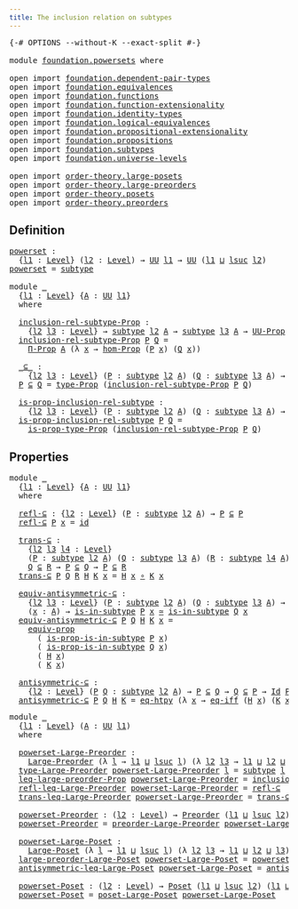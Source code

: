 ```yaml
---
title: The inclusion relation on subtypes
---
```


<pre class="Agda"><a id="60" class="Symbol">{-#</a> <a id="64" class="Keyword">OPTIONS</a> <a id="72" class="Pragma">--without-K</a> <a id="84" class="Pragma">--exact-split</a> <a id="98" class="Symbol">#-}</a>

<a id="103" class="Keyword">module</a> <a id="110" href="foundation.powersets.html" class="Module">foundation.powersets</a> <a id="131" class="Keyword">where</a>

<a id="138" class="Keyword">open</a> <a id="143" class="Keyword">import</a> <a id="150" href="foundation.dependent-pair-types.html" class="Module">foundation.dependent-pair-types</a>
<a id="182" class="Keyword">open</a> <a id="187" class="Keyword">import</a> <a id="194" href="foundation.equivalences.html" class="Module">foundation.equivalences</a>
<a id="218" class="Keyword">open</a> <a id="223" class="Keyword">import</a> <a id="230" href="foundation.functions.html" class="Module">foundation.functions</a>
<a id="251" class="Keyword">open</a> <a id="256" class="Keyword">import</a> <a id="263" href="foundation.function-extensionality.html" class="Module">foundation.function-extensionality</a>
<a id="298" class="Keyword">open</a> <a id="303" class="Keyword">import</a> <a id="310" href="foundation.identity-types.html" class="Module">foundation.identity-types</a>
<a id="336" class="Keyword">open</a> <a id="341" class="Keyword">import</a> <a id="348" href="foundation.logical-equivalences.html" class="Module">foundation.logical-equivalences</a>
<a id="380" class="Keyword">open</a> <a id="385" class="Keyword">import</a> <a id="392" href="foundation.propositional-extensionality.html" class="Module">foundation.propositional-extensionality</a>
<a id="432" class="Keyword">open</a> <a id="437" class="Keyword">import</a> <a id="444" href="foundation.propositions.html" class="Module">foundation.propositions</a>
<a id="468" class="Keyword">open</a> <a id="473" class="Keyword">import</a> <a id="480" href="foundation.subtypes.html" class="Module">foundation.subtypes</a>
<a id="500" class="Keyword">open</a> <a id="505" class="Keyword">import</a> <a id="512" href="foundation.universe-levels.html" class="Module">foundation.universe-levels</a>

<a id="540" class="Keyword">open</a> <a id="545" class="Keyword">import</a> <a id="552" href="order-theory.large-posets.html" class="Module">order-theory.large-posets</a>
<a id="578" class="Keyword">open</a> <a id="583" class="Keyword">import</a> <a id="590" href="order-theory.large-preorders.html" class="Module">order-theory.large-preorders</a>
<a id="619" class="Keyword">open</a> <a id="624" class="Keyword">import</a> <a id="631" href="order-theory.posets.html" class="Module">order-theory.posets</a>
<a id="651" class="Keyword">open</a> <a id="656" class="Keyword">import</a> <a id="663" href="order-theory.preorders.html" class="Module">order-theory.preorders</a>
</pre>
## Definition

<pre class="Agda"><a id="powerset"></a><a id="714" href="foundation.powersets.html#714" class="Function">powerset</a> <a id="723" class="Symbol">:</a>
  <a id="727" class="Symbol">{</a><a id="728" href="foundation.powersets.html#728" class="Bound">l1</a> <a id="731" class="Symbol">:</a> <a id="733" href="Agda.Primitive.html#597" class="Postulate">Level</a><a id="738" class="Symbol">}</a> <a id="740" class="Symbol">(</a><a id="741" href="foundation.powersets.html#741" class="Bound">l2</a> <a id="744" class="Symbol">:</a> <a id="746" href="Agda.Primitive.html#597" class="Postulate">Level</a><a id="751" class="Symbol">)</a> <a id="753" class="Symbol">→</a> <a id="755" href="foundation-core.universe-levels.html#222" class="Primitive">UU</a> <a id="758" href="foundation.powersets.html#728" class="Bound">l1</a> <a id="761" class="Symbol">→</a> <a id="763" href="foundation-core.universe-levels.html#222" class="Primitive">UU</a> <a id="766" class="Symbol">(</a><a id="767" href="foundation.powersets.html#728" class="Bound">l1</a> <a id="770" href="Agda.Primitive.html#810" class="Primitive Operator">⊔</a> <a id="772" href="Agda.Primitive.html#780" class="Primitive">lsuc</a> <a id="777" href="foundation.powersets.html#741" class="Bound">l2</a><a id="779" class="Symbol">)</a>
<a id="781" href="foundation.powersets.html#714" class="Function">powerset</a> <a id="790" class="Symbol">=</a> <a id="792" href="foundation-core.subtypes.html#2198" class="Function">subtype</a>

<a id="801" class="Keyword">module</a> <a id="808" href="foundation.powersets.html#808" class="Module">_</a>
  <a id="812" class="Symbol">{</a><a id="813" href="foundation.powersets.html#813" class="Bound">l1</a> <a id="816" class="Symbol">:</a> <a id="818" href="Agda.Primitive.html#597" class="Postulate">Level</a><a id="823" class="Symbol">}</a> <a id="825" class="Symbol">{</a><a id="826" href="foundation.powersets.html#826" class="Bound">A</a> <a id="828" class="Symbol">:</a> <a id="830" href="foundation-core.universe-levels.html#222" class="Primitive">UU</a> <a id="833" href="foundation.powersets.html#813" class="Bound">l1</a><a id="835" class="Symbol">}</a>
  <a id="839" class="Keyword">where</a>

  <a id="848" href="foundation.powersets.html#848" class="Function">inclusion-rel-subtype-Prop</a> <a id="875" class="Symbol">:</a>
    <a id="881" class="Symbol">{</a><a id="882" href="foundation.powersets.html#882" class="Bound">l2</a> <a id="885" href="foundation.powersets.html#885" class="Bound">l3</a> <a id="888" class="Symbol">:</a> <a id="890" href="Agda.Primitive.html#597" class="Postulate">Level</a><a id="895" class="Symbol">}</a> <a id="897" class="Symbol">→</a> <a id="899" href="foundation-core.subtypes.html#2198" class="Function">subtype</a> <a id="907" href="foundation.powersets.html#882" class="Bound">l2</a> <a id="910" href="foundation.powersets.html#826" class="Bound">A</a> <a id="912" class="Symbol">→</a> <a id="914" href="foundation-core.subtypes.html#2198" class="Function">subtype</a> <a id="922" href="foundation.powersets.html#885" class="Bound">l3</a> <a id="925" href="foundation.powersets.html#826" class="Bound">A</a> <a id="927" class="Symbol">→</a> <a id="929" href="foundation-core.propositions.html#1380" class="Function">UU-Prop</a> <a id="937" class="Symbol">(</a><a id="938" href="foundation.powersets.html#813" class="Bound">l1</a> <a id="941" href="Agda.Primitive.html#810" class="Primitive Operator">⊔</a> <a id="943" href="foundation.powersets.html#882" class="Bound">l2</a> <a id="946" href="Agda.Primitive.html#810" class="Primitive Operator">⊔</a> <a id="948" href="foundation.powersets.html#885" class="Bound">l3</a><a id="950" class="Symbol">)</a>
  <a id="954" href="foundation.powersets.html#848" class="Function">inclusion-rel-subtype-Prop</a> <a id="981" href="foundation.powersets.html#981" class="Bound">P</a> <a id="983" href="foundation.powersets.html#983" class="Bound">Q</a> <a id="985" class="Symbol">=</a>
    <a id="991" href="foundation-core.propositions.html#6681" class="Function">Π-Prop</a> <a id="998" href="foundation.powersets.html#826" class="Bound">A</a> <a id="1000" class="Symbol">(λ</a> <a id="1003" href="foundation.powersets.html#1003" class="Bound">x</a> <a id="1005" class="Symbol">→</a> <a id="1007" href="foundation-core.propositions.html#8783" class="Function">hom-Prop</a> <a id="1016" class="Symbol">(</a><a id="1017" href="foundation.powersets.html#981" class="Bound">P</a> <a id="1019" href="foundation.powersets.html#1003" class="Bound">x</a><a id="1020" class="Symbol">)</a> <a id="1022" class="Symbol">(</a><a id="1023" href="foundation.powersets.html#983" class="Bound">Q</a> <a id="1025" href="foundation.powersets.html#1003" class="Bound">x</a><a id="1026" class="Symbol">))</a>
  
  <a id="1034" href="foundation.powersets.html#1034" class="Function Operator">_⊆_</a> <a id="1038" class="Symbol">:</a>
    <a id="1044" class="Symbol">{</a><a id="1045" href="foundation.powersets.html#1045" class="Bound">l2</a> <a id="1048" href="foundation.powersets.html#1048" class="Bound">l3</a> <a id="1051" class="Symbol">:</a> <a id="1053" href="Agda.Primitive.html#597" class="Postulate">Level</a><a id="1058" class="Symbol">}</a> <a id="1060" class="Symbol">(</a><a id="1061" href="foundation.powersets.html#1061" class="Bound">P</a> <a id="1063" class="Symbol">:</a> <a id="1065" href="foundation-core.subtypes.html#2198" class="Function">subtype</a> <a id="1073" href="foundation.powersets.html#1045" class="Bound">l2</a> <a id="1076" href="foundation.powersets.html#826" class="Bound">A</a><a id="1077" class="Symbol">)</a> <a id="1079" class="Symbol">(</a><a id="1080" href="foundation.powersets.html#1080" class="Bound">Q</a> <a id="1082" class="Symbol">:</a> <a id="1084" href="foundation-core.subtypes.html#2198" class="Function">subtype</a> <a id="1092" href="foundation.powersets.html#1048" class="Bound">l3</a> <a id="1095" href="foundation.powersets.html#826" class="Bound">A</a><a id="1096" class="Symbol">)</a> <a id="1098" class="Symbol">→</a> <a id="1100" href="foundation-core.universe-levels.html#222" class="Primitive">UU</a> <a id="1103" class="Symbol">(</a><a id="1104" href="foundation.powersets.html#813" class="Bound">l1</a> <a id="1107" href="Agda.Primitive.html#810" class="Primitive Operator">⊔</a> <a id="1109" href="foundation.powersets.html#1045" class="Bound">l2</a> <a id="1112" href="Agda.Primitive.html#810" class="Primitive Operator">⊔</a> <a id="1114" href="foundation.powersets.html#1048" class="Bound">l3</a><a id="1116" class="Symbol">)</a>
  <a id="1120" href="foundation.powersets.html#1120" class="Bound">P</a> <a id="1122" href="foundation.powersets.html#1034" class="Function Operator">⊆</a> <a id="1124" href="foundation.powersets.html#1124" class="Bound">Q</a> <a id="1126" class="Symbol">=</a> <a id="1128" href="foundation-core.propositions.html#1482" class="Function">type-Prop</a> <a id="1138" class="Symbol">(</a><a id="1139" href="foundation.powersets.html#848" class="Function">inclusion-rel-subtype-Prop</a> <a id="1166" href="foundation.powersets.html#1120" class="Bound">P</a> <a id="1168" href="foundation.powersets.html#1124" class="Bound">Q</a><a id="1169" class="Symbol">)</a>

  <a id="1174" href="foundation.powersets.html#1174" class="Function">is-prop-inclusion-rel-subtype</a> <a id="1204" class="Symbol">:</a>
    <a id="1210" class="Symbol">{</a><a id="1211" href="foundation.powersets.html#1211" class="Bound">l2</a> <a id="1214" href="foundation.powersets.html#1214" class="Bound">l3</a> <a id="1217" class="Symbol">:</a> <a id="1219" href="Agda.Primitive.html#597" class="Postulate">Level</a><a id="1224" class="Symbol">}</a> <a id="1226" class="Symbol">(</a><a id="1227" href="foundation.powersets.html#1227" class="Bound">P</a> <a id="1229" class="Symbol">:</a> <a id="1231" href="foundation-core.subtypes.html#2198" class="Function">subtype</a> <a id="1239" href="foundation.powersets.html#1211" class="Bound">l2</a> <a id="1242" href="foundation.powersets.html#826" class="Bound">A</a><a id="1243" class="Symbol">)</a> <a id="1245" class="Symbol">(</a><a id="1246" href="foundation.powersets.html#1246" class="Bound">Q</a> <a id="1248" class="Symbol">:</a> <a id="1250" href="foundation-core.subtypes.html#2198" class="Function">subtype</a> <a id="1258" href="foundation.powersets.html#1214" class="Bound">l3</a> <a id="1261" href="foundation.powersets.html#826" class="Bound">A</a><a id="1262" class="Symbol">)</a> <a id="1264" class="Symbol">→</a> <a id="1266" href="foundation-core.propositions.html#1296" class="Function">is-prop</a> <a id="1274" class="Symbol">(</a><a id="1275" href="foundation.powersets.html#1227" class="Bound">P</a> <a id="1277" href="foundation.powersets.html#1034" class="Function Operator">⊆</a> <a id="1279" href="foundation.powersets.html#1246" class="Bound">Q</a><a id="1280" class="Symbol">)</a>
  <a id="1284" href="foundation.powersets.html#1174" class="Function">is-prop-inclusion-rel-subtype</a> <a id="1314" href="foundation.powersets.html#1314" class="Bound">P</a> <a id="1316" href="foundation.powersets.html#1316" class="Bound">Q</a> <a id="1318" class="Symbol">=</a>
    <a id="1324" href="foundation-core.propositions.html#1549" class="Function">is-prop-type-Prop</a> <a id="1342" class="Symbol">(</a><a id="1343" href="foundation.powersets.html#848" class="Function">inclusion-rel-subtype-Prop</a> <a id="1370" href="foundation.powersets.html#1314" class="Bound">P</a> <a id="1372" href="foundation.powersets.html#1316" class="Bound">Q</a><a id="1373" class="Symbol">)</a>
</pre>
## Properties

<pre class="Agda"><a id="1403" class="Keyword">module</a> <a id="1410" href="foundation.powersets.html#1410" class="Module">_</a>
  <a id="1414" class="Symbol">{</a><a id="1415" href="foundation.powersets.html#1415" class="Bound">l1</a> <a id="1418" class="Symbol">:</a> <a id="1420" href="Agda.Primitive.html#597" class="Postulate">Level</a><a id="1425" class="Symbol">}</a> <a id="1427" class="Symbol">{</a><a id="1428" href="foundation.powersets.html#1428" class="Bound">A</a> <a id="1430" class="Symbol">:</a> <a id="1432" href="foundation-core.universe-levels.html#222" class="Primitive">UU</a> <a id="1435" href="foundation.powersets.html#1415" class="Bound">l1</a><a id="1437" class="Symbol">}</a>
  <a id="1441" class="Keyword">where</a>

  <a id="1450" href="foundation.powersets.html#1450" class="Function">refl-⊆</a> <a id="1457" class="Symbol">:</a> <a id="1459" class="Symbol">{</a><a id="1460" href="foundation.powersets.html#1460" class="Bound">l2</a> <a id="1463" class="Symbol">:</a> <a id="1465" href="Agda.Primitive.html#597" class="Postulate">Level</a><a id="1470" class="Symbol">}</a> <a id="1472" class="Symbol">(</a><a id="1473" href="foundation.powersets.html#1473" class="Bound">P</a> <a id="1475" class="Symbol">:</a> <a id="1477" href="foundation-core.subtypes.html#2198" class="Function">subtype</a> <a id="1485" href="foundation.powersets.html#1460" class="Bound">l2</a> <a id="1488" href="foundation.powersets.html#1428" class="Bound">A</a><a id="1489" class="Symbol">)</a> <a id="1491" class="Symbol">→</a> <a id="1493" href="foundation.powersets.html#1473" class="Bound">P</a> <a id="1495" href="foundation.powersets.html#1034" class="Function Operator">⊆</a> <a id="1497" href="foundation.powersets.html#1473" class="Bound">P</a>
  <a id="1501" href="foundation.powersets.html#1450" class="Function">refl-⊆</a> <a id="1508" href="foundation.powersets.html#1508" class="Bound">P</a> <a id="1510" href="foundation.powersets.html#1510" class="Bound">x</a> <a id="1512" class="Symbol">=</a> <a id="1514" href="foundation-core.functions.html#309" class="Function">id</a>

  <a id="1520" href="foundation.powersets.html#1520" class="Function">trans-⊆</a> <a id="1528" class="Symbol">:</a>
    <a id="1534" class="Symbol">{</a><a id="1535" href="foundation.powersets.html#1535" class="Bound">l2</a> <a id="1538" href="foundation.powersets.html#1538" class="Bound">l3</a> <a id="1541" href="foundation.powersets.html#1541" class="Bound">l4</a> <a id="1544" class="Symbol">:</a> <a id="1546" href="Agda.Primitive.html#597" class="Postulate">Level</a><a id="1551" class="Symbol">}</a>
    <a id="1557" class="Symbol">(</a><a id="1558" href="foundation.powersets.html#1558" class="Bound">P</a> <a id="1560" class="Symbol">:</a> <a id="1562" href="foundation-core.subtypes.html#2198" class="Function">subtype</a> <a id="1570" href="foundation.powersets.html#1535" class="Bound">l2</a> <a id="1573" href="foundation.powersets.html#1428" class="Bound">A</a><a id="1574" class="Symbol">)</a> <a id="1576" class="Symbol">(</a><a id="1577" href="foundation.powersets.html#1577" class="Bound">Q</a> <a id="1579" class="Symbol">:</a> <a id="1581" href="foundation-core.subtypes.html#2198" class="Function">subtype</a> <a id="1589" href="foundation.powersets.html#1538" class="Bound">l3</a> <a id="1592" href="foundation.powersets.html#1428" class="Bound">A</a><a id="1593" class="Symbol">)</a> <a id="1595" class="Symbol">(</a><a id="1596" href="foundation.powersets.html#1596" class="Bound">R</a> <a id="1598" class="Symbol">:</a> <a id="1600" href="foundation-core.subtypes.html#2198" class="Function">subtype</a> <a id="1608" href="foundation.powersets.html#1541" class="Bound">l4</a> <a id="1611" href="foundation.powersets.html#1428" class="Bound">A</a><a id="1612" class="Symbol">)</a> <a id="1614" class="Symbol">→</a>
    <a id="1620" href="foundation.powersets.html#1577" class="Bound">Q</a> <a id="1622" href="foundation.powersets.html#1034" class="Function Operator">⊆</a> <a id="1624" href="foundation.powersets.html#1596" class="Bound">R</a> <a id="1626" class="Symbol">→</a> <a id="1628" href="foundation.powersets.html#1558" class="Bound">P</a> <a id="1630" href="foundation.powersets.html#1034" class="Function Operator">⊆</a> <a id="1632" href="foundation.powersets.html#1577" class="Bound">Q</a> <a id="1634" class="Symbol">→</a> <a id="1636" href="foundation.powersets.html#1558" class="Bound">P</a> <a id="1638" href="foundation.powersets.html#1034" class="Function Operator">⊆</a> <a id="1640" href="foundation.powersets.html#1596" class="Bound">R</a>
  <a id="1644" href="foundation.powersets.html#1520" class="Function">trans-⊆</a> <a id="1652" href="foundation.powersets.html#1652" class="Bound">P</a> <a id="1654" href="foundation.powersets.html#1654" class="Bound">Q</a> <a id="1656" href="foundation.powersets.html#1656" class="Bound">R</a> <a id="1658" href="foundation.powersets.html#1658" class="Bound">H</a> <a id="1660" href="foundation.powersets.html#1660" class="Bound">K</a> <a id="1662" href="foundation.powersets.html#1662" class="Bound">x</a> <a id="1664" class="Symbol">=</a> <a id="1666" href="foundation.powersets.html#1658" class="Bound">H</a> <a id="1668" href="foundation.powersets.html#1662" class="Bound">x</a> <a id="1670" href="foundation-core.functions.html#407" class="Function Operator">∘</a> <a id="1672" href="foundation.powersets.html#1660" class="Bound">K</a> <a id="1674" href="foundation.powersets.html#1662" class="Bound">x</a>

  <a id="1679" href="foundation.powersets.html#1679" class="Function">equiv-antisymmetric-⊆</a> <a id="1701" class="Symbol">:</a>
    <a id="1707" class="Symbol">{</a><a id="1708" href="foundation.powersets.html#1708" class="Bound">l2</a> <a id="1711" href="foundation.powersets.html#1711" class="Bound">l3</a> <a id="1714" class="Symbol">:</a> <a id="1716" href="Agda.Primitive.html#597" class="Postulate">Level</a><a id="1721" class="Symbol">}</a> <a id="1723" class="Symbol">(</a><a id="1724" href="foundation.powersets.html#1724" class="Bound">P</a> <a id="1726" class="Symbol">:</a> <a id="1728" href="foundation-core.subtypes.html#2198" class="Function">subtype</a> <a id="1736" href="foundation.powersets.html#1708" class="Bound">l2</a> <a id="1739" href="foundation.powersets.html#1428" class="Bound">A</a><a id="1740" class="Symbol">)</a> <a id="1742" class="Symbol">(</a><a id="1743" href="foundation.powersets.html#1743" class="Bound">Q</a> <a id="1745" class="Symbol">:</a> <a id="1747" href="foundation-core.subtypes.html#2198" class="Function">subtype</a> <a id="1755" href="foundation.powersets.html#1711" class="Bound">l3</a> <a id="1758" href="foundation.powersets.html#1428" class="Bound">A</a><a id="1759" class="Symbol">)</a> <a id="1761" class="Symbol">→</a> <a id="1763" href="foundation.powersets.html#1724" class="Bound">P</a> <a id="1765" href="foundation.powersets.html#1034" class="Function Operator">⊆</a> <a id="1767" href="foundation.powersets.html#1743" class="Bound">Q</a> <a id="1769" class="Symbol">→</a> <a id="1771" href="foundation.powersets.html#1743" class="Bound">Q</a> <a id="1773" href="foundation.powersets.html#1034" class="Function Operator">⊆</a> <a id="1775" href="foundation.powersets.html#1724" class="Bound">P</a> <a id="1777" class="Symbol">→</a>
    <a id="1783" class="Symbol">(</a><a id="1784" href="foundation.powersets.html#1784" class="Bound">x</a> <a id="1786" class="Symbol">:</a> <a id="1788" href="foundation.powersets.html#1428" class="Bound">A</a><a id="1789" class="Symbol">)</a> <a id="1791" class="Symbol">→</a> <a id="1793" href="foundation-core.subtypes.html#2362" class="Function">is-in-subtype</a> <a id="1807" href="foundation.powersets.html#1724" class="Bound">P</a> <a id="1809" href="foundation.powersets.html#1784" class="Bound">x</a> <a id="1811" href="foundation-core.equivalences.html#1608" class="Function Operator">≃</a> <a id="1813" href="foundation-core.subtypes.html#2362" class="Function">is-in-subtype</a> <a id="1827" href="foundation.powersets.html#1743" class="Bound">Q</a> <a id="1829" href="foundation.powersets.html#1784" class="Bound">x</a>
  <a id="1833" href="foundation.powersets.html#1679" class="Function">equiv-antisymmetric-⊆</a> <a id="1855" href="foundation.powersets.html#1855" class="Bound">P</a> <a id="1857" href="foundation.powersets.html#1857" class="Bound">Q</a> <a id="1859" href="foundation.powersets.html#1859" class="Bound">H</a> <a id="1861" href="foundation.powersets.html#1861" class="Bound">K</a> <a id="1863" href="foundation.powersets.html#1863" class="Bound">x</a> <a id="1865" class="Symbol">=</a>
    <a id="1871" href="foundation-core.propositions.html#3945" class="Function">equiv-prop</a>
      <a id="1888" class="Symbol">(</a> <a id="1890" href="foundation-core.subtypes.html#2427" class="Function">is-prop-is-in-subtype</a> <a id="1912" href="foundation.powersets.html#1855" class="Bound">P</a> <a id="1914" href="foundation.powersets.html#1863" class="Bound">x</a><a id="1915" class="Symbol">)</a>
      <a id="1923" class="Symbol">(</a> <a id="1925" href="foundation-core.subtypes.html#2427" class="Function">is-prop-is-in-subtype</a> <a id="1947" href="foundation.powersets.html#1857" class="Bound">Q</a> <a id="1949" href="foundation.powersets.html#1863" class="Bound">x</a><a id="1950" class="Symbol">)</a>
      <a id="1958" class="Symbol">(</a> <a id="1960" href="foundation.powersets.html#1859" class="Bound">H</a> <a id="1962" href="foundation.powersets.html#1863" class="Bound">x</a><a id="1963" class="Symbol">)</a>
      <a id="1971" class="Symbol">(</a> <a id="1973" href="foundation.powersets.html#1861" class="Bound">K</a> <a id="1975" href="foundation.powersets.html#1863" class="Bound">x</a><a id="1976" class="Symbol">)</a>

  <a id="1981" href="foundation.powersets.html#1981" class="Function">antisymmetric-⊆</a> <a id="1997" class="Symbol">:</a>
    <a id="2003" class="Symbol">{</a><a id="2004" href="foundation.powersets.html#2004" class="Bound">l2</a> <a id="2007" class="Symbol">:</a> <a id="2009" href="Agda.Primitive.html#597" class="Postulate">Level</a><a id="2014" class="Symbol">}</a> <a id="2016" class="Symbol">(</a><a id="2017" href="foundation.powersets.html#2017" class="Bound">P</a> <a id="2019" href="foundation.powersets.html#2019" class="Bound">Q</a> <a id="2021" class="Symbol">:</a> <a id="2023" href="foundation-core.subtypes.html#2198" class="Function">subtype</a> <a id="2031" href="foundation.powersets.html#2004" class="Bound">l2</a> <a id="2034" href="foundation.powersets.html#1428" class="Bound">A</a><a id="2035" class="Symbol">)</a> <a id="2037" class="Symbol">→</a> <a id="2039" href="foundation.powersets.html#2017" class="Bound">P</a> <a id="2041" href="foundation.powersets.html#1034" class="Function Operator">⊆</a> <a id="2043" href="foundation.powersets.html#2019" class="Bound">Q</a> <a id="2045" class="Symbol">→</a> <a id="2047" href="foundation.powersets.html#2019" class="Bound">Q</a> <a id="2049" href="foundation.powersets.html#1034" class="Function Operator">⊆</a> <a id="2051" href="foundation.powersets.html#2017" class="Bound">P</a> <a id="2053" class="Symbol">→</a> <a id="2055" href="foundation-core.identity-types.html#1754" class="Datatype">Id</a> <a id="2058" href="foundation.powersets.html#2017" class="Bound">P</a> <a id="2060" href="foundation.powersets.html#2019" class="Bound">Q</a>
  <a id="2064" href="foundation.powersets.html#1981" class="Function">antisymmetric-⊆</a> <a id="2080" href="foundation.powersets.html#2080" class="Bound">P</a> <a id="2082" href="foundation.powersets.html#2082" class="Bound">Q</a> <a id="2084" href="foundation.powersets.html#2084" class="Bound">H</a> <a id="2086" href="foundation.powersets.html#2086" class="Bound">K</a> <a id="2088" class="Symbol">=</a> <a id="2090" href="foundation-core.function-extensionality.html#1463" class="Function">eq-htpy</a> <a id="2098" class="Symbol">(λ</a> <a id="2101" href="foundation.powersets.html#2101" class="Bound">x</a> <a id="2103" class="Symbol">→</a> <a id="2105" href="foundation.propositional-extensionality.html#3137" class="Function">eq-iff</a> <a id="2112" class="Symbol">(</a><a id="2113" href="foundation.powersets.html#2084" class="Bound">H</a> <a id="2115" href="foundation.powersets.html#2101" class="Bound">x</a><a id="2116" class="Symbol">)</a> <a id="2118" class="Symbol">(</a><a id="2119" href="foundation.powersets.html#2086" class="Bound">K</a> <a id="2121" href="foundation.powersets.html#2101" class="Bound">x</a><a id="2122" class="Symbol">))</a>
</pre>
<pre class="Agda"><a id="2138" class="Keyword">module</a> <a id="2145" href="foundation.powersets.html#2145" class="Module">_</a>
  <a id="2149" class="Symbol">{</a><a id="2150" href="foundation.powersets.html#2150" class="Bound">l1</a> <a id="2153" class="Symbol">:</a> <a id="2155" href="Agda.Primitive.html#597" class="Postulate">Level</a><a id="2160" class="Symbol">}</a> <a id="2162" class="Symbol">(</a><a id="2163" href="foundation.powersets.html#2163" class="Bound">A</a> <a id="2165" class="Symbol">:</a> <a id="2167" href="foundation-core.universe-levels.html#222" class="Primitive">UU</a> <a id="2170" href="foundation.powersets.html#2150" class="Bound">l1</a><a id="2172" class="Symbol">)</a>
  <a id="2176" class="Keyword">where</a>
  
  <a id="2187" href="foundation.powersets.html#2187" class="Function">powerset-Large-Preorder</a> <a id="2211" class="Symbol">:</a>
    <a id="2217" href="order-theory.large-preorders.html#744" class="Record">Large-Preorder</a> <a id="2232" class="Symbol">(λ</a> <a id="2235" href="foundation.powersets.html#2235" class="Bound">l</a> <a id="2237" class="Symbol">→</a> <a id="2239" href="foundation.powersets.html#2150" class="Bound">l1</a> <a id="2242" href="Agda.Primitive.html#810" class="Primitive Operator">⊔</a> <a id="2244" href="Agda.Primitive.html#780" class="Primitive">lsuc</a> <a id="2249" href="foundation.powersets.html#2235" class="Bound">l</a><a id="2250" class="Symbol">)</a> <a id="2252" class="Symbol">(λ</a> <a id="2255" href="foundation.powersets.html#2255" class="Bound">l2</a> <a id="2258" href="foundation.powersets.html#2258" class="Bound">l3</a> <a id="2261" class="Symbol">→</a> <a id="2263" href="foundation.powersets.html#2150" class="Bound">l1</a> <a id="2266" href="Agda.Primitive.html#810" class="Primitive Operator">⊔</a> <a id="2268" href="foundation.powersets.html#2255" class="Bound">l2</a> <a id="2271" href="Agda.Primitive.html#810" class="Primitive Operator">⊔</a> <a id="2273" href="foundation.powersets.html#2258" class="Bound">l3</a><a id="2275" class="Symbol">)</a>
  <a id="2279" href="order-theory.large-preorders.html#870" class="Field">type-Large-Preorder</a> <a id="2299" href="foundation.powersets.html#2187" class="Function">powerset-Large-Preorder</a> <a id="2323" href="foundation.powersets.html#2323" class="Bound">l</a> <a id="2325" class="Symbol">=</a> <a id="2327" href="foundation-core.subtypes.html#2198" class="Function">subtype</a> <a id="2335" href="foundation.powersets.html#2323" class="Bound">l</a> <a id="2337" href="foundation.powersets.html#2163" class="Bound">A</a>
  <a id="2341" href="order-theory.large-preorders.html#919" class="Field">leq-large-preorder-Prop</a> <a id="2365" href="foundation.powersets.html#2187" class="Function">powerset-Large-Preorder</a> <a id="2389" class="Symbol">=</a> <a id="2391" href="foundation.powersets.html#848" class="Function">inclusion-rel-subtype-Prop</a>
  <a id="2420" href="order-theory.large-preorders.html#1047" class="Field">refl-leq-Large-Preorder</a> <a id="2444" href="foundation.powersets.html#2187" class="Function">powerset-Large-Preorder</a> <a id="2468" class="Symbol">=</a> <a id="2470" href="foundation.powersets.html#1450" class="Function">refl-⊆</a>
  <a id="2479" href="order-theory.large-preorders.html#1173" class="Field">trans-leq-Large-Preorder</a> <a id="2504" href="foundation.powersets.html#2187" class="Function">powerset-Large-Preorder</a> <a id="2528" class="Symbol">=</a> <a id="2530" href="foundation.powersets.html#1520" class="Function">trans-⊆</a>

  <a id="2541" href="foundation.powersets.html#2541" class="Function">powerset-Preorder</a> <a id="2559" class="Symbol">:</a> <a id="2561" class="Symbol">(</a><a id="2562" href="foundation.powersets.html#2562" class="Bound">l2</a> <a id="2565" class="Symbol">:</a> <a id="2567" href="Agda.Primitive.html#597" class="Postulate">Level</a><a id="2572" class="Symbol">)</a> <a id="2574" class="Symbol">→</a> <a id="2576" href="order-theory.preorders.html#531" class="Function">Preorder</a> <a id="2585" class="Symbol">(</a><a id="2586" href="foundation.powersets.html#2150" class="Bound">l1</a> <a id="2589" href="Agda.Primitive.html#810" class="Primitive Operator">⊔</a> <a id="2591" href="Agda.Primitive.html#780" class="Primitive">lsuc</a> <a id="2596" href="foundation.powersets.html#2562" class="Bound">l2</a><a id="2598" class="Symbol">)</a> <a id="2600" class="Symbol">(</a><a id="2601" href="foundation.powersets.html#2150" class="Bound">l1</a> <a id="2604" href="Agda.Primitive.html#810" class="Primitive Operator">⊔</a> <a id="2606" href="foundation.powersets.html#2562" class="Bound">l2</a><a id="2608" class="Symbol">)</a>
  <a id="2612" href="foundation.powersets.html#2541" class="Function">powerset-Preorder</a> <a id="2630" class="Symbol">=</a> <a id="2632" href="order-theory.large-preorders.html#2020" class="Function">preorder-Large-Preorder</a> <a id="2656" href="foundation.powersets.html#2187" class="Function">powerset-Large-Preorder</a>

  <a id="2683" href="foundation.powersets.html#2683" class="Function">powerset-Large-Poset</a> <a id="2704" class="Symbol">:</a>
    <a id="2710" href="order-theory.large-posets.html#575" class="Record">Large-Poset</a> <a id="2722" class="Symbol">(λ</a> <a id="2725" href="foundation.powersets.html#2725" class="Bound">l</a> <a id="2727" class="Symbol">→</a> <a id="2729" href="foundation.powersets.html#2150" class="Bound">l1</a> <a id="2732" href="Agda.Primitive.html#810" class="Primitive Operator">⊔</a> <a id="2734" href="Agda.Primitive.html#780" class="Primitive">lsuc</a> <a id="2739" href="foundation.powersets.html#2725" class="Bound">l</a><a id="2740" class="Symbol">)</a> <a id="2742" class="Symbol">(λ</a> <a id="2745" href="foundation.powersets.html#2745" class="Bound">l2</a> <a id="2748" href="foundation.powersets.html#2748" class="Bound">l3</a> <a id="2751" class="Symbol">→</a> <a id="2753" href="foundation.powersets.html#2150" class="Bound">l1</a> <a id="2756" href="Agda.Primitive.html#810" class="Primitive Operator">⊔</a> <a id="2758" href="foundation.powersets.html#2745" class="Bound">l2</a> <a id="2761" href="Agda.Primitive.html#810" class="Primitive Operator">⊔</a> <a id="2763" href="foundation.powersets.html#2748" class="Bound">l3</a><a id="2765" class="Symbol">)</a>
  <a id="2769" href="order-theory.large-posets.html#695" class="Field">large-preorder-Large-Poset</a> <a id="2796" href="foundation.powersets.html#2683" class="Function">powerset-Large-Poset</a> <a id="2817" class="Symbol">=</a> <a id="2819" href="foundation.powersets.html#2187" class="Function">powerset-Large-Preorder</a>
  <a id="2845" href="order-theory.large-posets.html#747" class="Field">antisymmetric-leq-Large-Poset</a> <a id="2875" href="foundation.powersets.html#2683" class="Function">powerset-Large-Poset</a> <a id="2896" class="Symbol">=</a> <a id="2898" href="foundation.powersets.html#1981" class="Function">antisymmetric-⊆</a>

  <a id="2917" href="foundation.powersets.html#2917" class="Function">powerset-Poset</a> <a id="2932" class="Symbol">:</a> <a id="2934" class="Symbol">(</a><a id="2935" href="foundation.powersets.html#2935" class="Bound">l2</a> <a id="2938" class="Symbol">:</a> <a id="2940" href="Agda.Primitive.html#597" class="Postulate">Level</a><a id="2945" class="Symbol">)</a> <a id="2947" class="Symbol">→</a> <a id="2949" href="order-theory.posets.html#731" class="Function">Poset</a> <a id="2955" class="Symbol">(</a><a id="2956" href="foundation.powersets.html#2150" class="Bound">l1</a> <a id="2959" href="Agda.Primitive.html#810" class="Primitive Operator">⊔</a> <a id="2961" href="Agda.Primitive.html#780" class="Primitive">lsuc</a> <a id="2966" href="foundation.powersets.html#2935" class="Bound">l2</a><a id="2968" class="Symbol">)</a> <a id="2970" class="Symbol">(</a><a id="2971" href="foundation.powersets.html#2150" class="Bound">l1</a> <a id="2974" href="Agda.Primitive.html#810" class="Primitive Operator">⊔</a> <a id="2976" href="foundation.powersets.html#2935" class="Bound">l2</a><a id="2978" class="Symbol">)</a>
  <a id="2982" href="foundation.powersets.html#2917" class="Function">powerset-Poset</a> <a id="2997" class="Symbol">=</a> <a id="2999" href="order-theory.large-posets.html#2264" class="Function">poset-Large-Poset</a> <a id="3017" href="foundation.powersets.html#2683" class="Function">powerset-Large-Poset</a>
</pre>